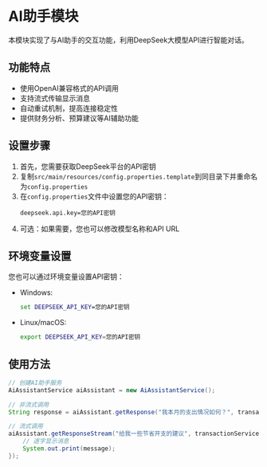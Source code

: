 # AI助手模块

本模块实现了与AI助手的交互功能，利用DeepSeek大模型API进行智能对话。

## 功能特点

- 使用OpenAI兼容格式的API调用
- 支持流式传输显示消息
- 自动重试机制，提高连接稳定性
- 提供财务分析、预算建议等AI辅助功能

## 设置步骤

1. 首先，您需要获取DeepSeek平台的API密钥
2. 复制`src/main/resources/config.properties.template`到同目录下并重命名为`config.properties`
3. 在`config.properties`文件中设置您的API密钥：
   ```properties
   deepseek.api.key=您的API密钥
   ```
4. 可选：如果需要，您也可以修改模型名称和API URL

## 环境变量设置

您也可以通过环境变量设置API密钥：

- Windows:
  ```cmd
  set DEEPSEEK_API_KEY=您的API密钥
  ```

- Linux/macOS:
  ```bash
  export DEEPSEEK_API_KEY=您的API密钥
  ```

## 使用方法

```java
// 创建AI助手服务
AiAssistantService aiAssistant = new AiAssistantService();

// 非流式调用
String response = aiAssistant.getResponse("我本月的支出情况如何？", transactionService);

// 流式调用
aiAssistant.getResponseStream("给我一些节省开支的建议", transactionService, message -> {
    // 逐字显示消息
    System.out.print(message);
});
``` 